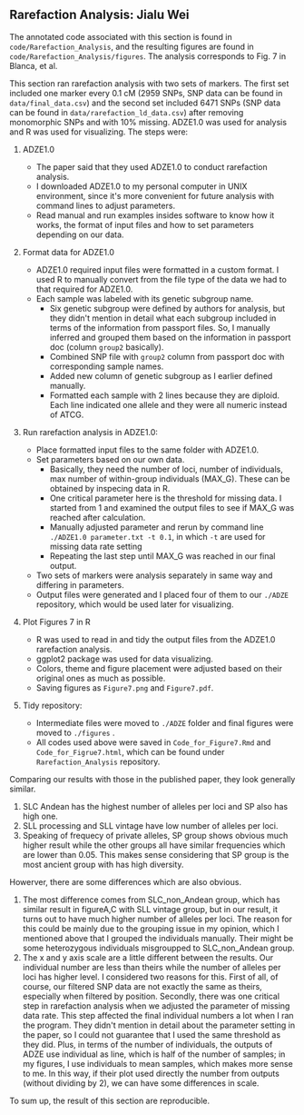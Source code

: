 ## Rarefaction Analysis: Jialu Wei
The annotated code associated with this section is found in `code/Rarefaction_Analysis`, and the resulting figures are found in `code/Rarefaction_Analysis/figures`. The analysis corresponds to Fig. 7 in Blanca, et al. 

This section ran rarefaction analysis with two sets of markers. The first set included one marker every 0.1 cM (2959 SNPs, SNP data can be found in `data/final_data.csv`) and the second set included 6471 SNPs (SNP data can be found in `data/rarefaction_ld_data.csv`) after removing monomorphic SNPs and with 10% missing. ADZE1.0 was used for analysis and R was used for visualizing. The steps were:

1. ADZE1.0
	- The paper said that they used ADZE1.0 to conduct rarefaction analysis. 
	- I downloaded ADZE1.0 to my personal computer in UNIX environment, since it's more convenient for future analysis with command lines to adjust parameters.  
	- Read manual and run examples insides software to know how it works, the format of input files and how to set parameters depending on our data.

2. Format data for ADZE1.0
	- ADZE1.0 required input files were formatted in a custom format. I used R to manually convert from the file type of the data we had to that required for ADZE1.0.
	- Each sample was labeled with its genetic subgroup name.
		- Six genetic subgroup were defined by authors for analysis, but they didn't mention in detail what each subgroup included in terms of the information from passport files. So, I manually inferred and grouped them based on the information in passport doc (column `group2` basically).
		- Combined SNP file with `group2` column from passport doc with corresponding sample names. 
		- Added new column of genetic subgroup as I earlier defined manually.
		- Formatted each sample with 2 lines because they are diploid. Each line indicated one allele and they were all numeric instead of ATCG.  

3. Run rarefaction analysis in ADZE1.0:
	- Place formatted input files to the same folder with ADZE1.0. 
	- Set parameters based on our own data. 
		-	Basically, they need the number of loci, number of individuals, max number of within-group individuals (MAX_G). These can be obtained by inspecing data in R.
		-	One critical parameter here is the threshold for missing data. I started from 1 and examined the output files to see if MAX_G was reached after calculation.
		-	 Manually adjusted parameter and rerun by command line `./ADZE1.0 parameter.txt -t 0.1`, in which `-t` are used for missing data rate setting
		-	 Repeating the last step until MAX_G was reached in our final output. 
	- Two sets of markers were analysis separately in same way and differing in parameters.
	- Output files were generated and I placed four of them to our `./ADZE` repository, which would be used later for visualizing.

4. Plot Figures 7 in R
	- R was used to read in and tidy the output files from the ADZE1.0 rarefaction analysis.
	- ggplot2 package was used for data visualizing.
	- Colors, theme and figure placement were adjusted based on their original ones as much as possible.
	- Saving figures as `Figure7.png` and `Figure7.pdf`.

5. Tidy repository:
	- Intermediate files were moved to `./ADZE` folder and final figures were moved to `./figures` .
	- All codes used above were saved in `Code_for_Figure7.Rmd` and `Code_for_Figrue7.html`, which can be found under `Rarefaction_Analysis` repository.


Comparing our results with those in the published paper, they look generally similar.  

1. SLC Andean has the highest number of alleles per loci and SP also has high one.
2. SLL processing and SLL vintage have low number of alleles per loci.
3. Speaking of frequecy of private alleles, SP group shows obvious much higher result while the other groups all have similar frequencies which are lower than 0.05. This makes sense considering that SP group is the most ancient group with has high diversity. 
  
Howerver, there are some differences which are also obvious. 
1. The most difference comes from SLC_non_Andean group, which has similar result in figureA,C with SLL vintage group, but in our result, it turns out to have much higher number of alleles per loci. The reason for this could be mainly due to the grouping issue in my opinion, which I mentioned above that I grouped the individuals manually. Their might be some heterozygous individuals misgroupped to SLC_non_Andean group.
2. The x and y axis scale are a little different between the results. Our individual number are less than theirs while the number of alleles per loci has higher level. I considered two reasons for this. First of all, of course, our filtered SNP data are not exactly the same as theirs, especially when filtered by position. Secondly, there was one critical step in rarefaction analysis when we adjusted the parameter of missing data rate. This step affected the final individual numbers a lot when I ran the program. They didn't mention in detail about the parameter setting in the paper, so I could not guarantee that I used the same threshold as they did. Plus, in terms of the number of individuals, the outputs of ADZE use individual as line, which is half of the number of samples; in my figures, I use individuals to mean samples, which makes more sense to me. In this way, if their plot used directly the number from outputs (without dividing by 2), we can have some differences in scale. 

To sum up, the result of this section are reproducible.

